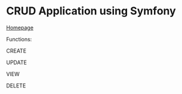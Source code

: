 CRUD Application using Symfony
===
[Homepage](https://github.com/lalitmee/CRUD-Symfony/blob/master/Images/homepage.png?raw=true)

Functions:

CREATE

UPDATE

VIEW

DELETE


